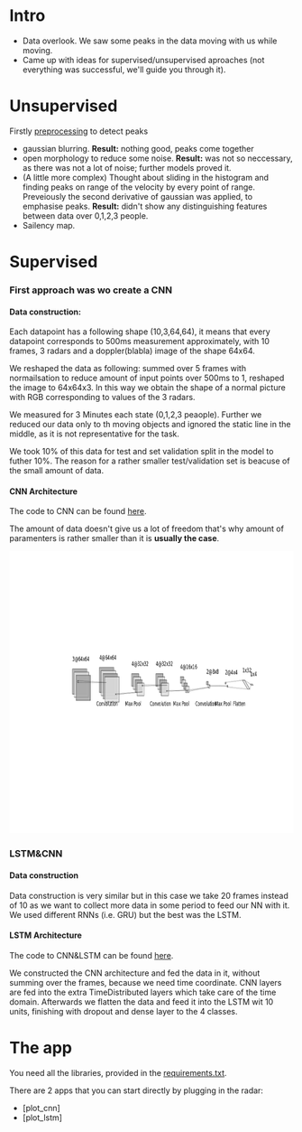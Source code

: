 # Intro

- Data overlook. We saw some peaks in the data moving with us while moving.
- Came up with ideas for supervised/unsupervised aproaches (not everything was successful, we'll guide you through it).

# Unsupervised

Firstly [preprocessing](https://github.com/ml-lohi/hackathon-milan/blob/master/submission/code/data_preprocessing.ipynb) to detect peaks
- gaussian blurring.  **Result:** nothing good, peaks come together
- open morphology to reduce some noise. **Result:** was not so neccessary, as there was not a lot of noise; further models proved it.
- (A little more complex) Thought about sliding in the histogram and finding peaks on range of the velocity by every point of range. Preveiously the second derivative of gaussian was applied, to emphasise peaks. **Result:** didn't show any distinguishing features between data over 0,1,2,3 people.
- Sailency map.
# Supervised

### First approach was wo create a CNN

#### Data construction:

Each datapoint has a following shape (10,3,64,64), it means that every datapoint corresponds to 500ms measurement approximately, with 10 frames, 3 radars and a doppler(blabla) image of the shape 64x64.

We reshaped the data as following: summed over 5 frames with normailsation to reduce amount of input points over 500ms to 1, reshaped the image to 64x64x3. In this way we obtain the shape of a normal picture with RGB corresponding to values of the 3 radars.

We measured for 3 Minutes each state (0,1,2,3 peaople). Further we reduced our data only to th moving objects and ignored the static line in the middle, as it is not representative for the task.

We took 10% of this data for test and set validation split in the model to futher 10%. The reason for a rather smaller test/validation set is beacuse of the small amount of data.

#### CNN Architecture

The code to CNN can be found [here](https://github.com/ml-lohi/hackathon-milan/blob/master/submission/code/cnn_main.ipynb).

The amount of data doesn't give us a lot of freedom that's why amount of paramenters is rather smaller than it is **usually the case**.

<img src="./img/cnn.png" alt="CNN" height="500"/>

### LSTM&CNN

#### Data construction

Data construction is very similar but in this case we take 20 frames instead of 10 as we want to collect more data in some period to feed our NN with it. We used different RNNs (i.e. GRU) but the best was the LSTM. 

#### LSTM Architecture

The code to CNN&LSTM can be found [here](https://github.com/ml-lohi/hackathon-milan/blob/master/submission/code/cnn_lstm.ipynb).

We constructed the CNN architecture and fed the data in it, without summing over the frames, because we need time coordinate. CNN layers are fed into the extra TimeDistributed layers which take care of the time domain. Afterwards we flatten the data and feed it into the LSTM wit 10 units, finishing with dropout and dense layer to the 4 classes.

# The app

You need all the libraries, provided in the [requirements.txt](https://github.com/ml-lohi/hackathon-milan/blob/master/requirements.txt).

There are 2 apps that you can start directly by plugging in the radar:

- [plot_cnn]
- [plot_lstm]